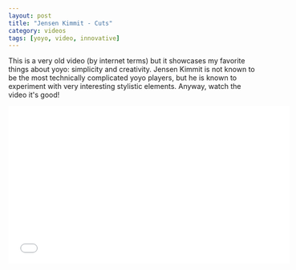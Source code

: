 ```yaml
---
layout: post
title: "Jensen Kimmit - Cuts"
category: videos
tags: [yoyo, video, innovative]
---
```


This is a very old video (by internet terms) but it showcases my favorite things
about yoyo: simplicity and creativity. Jensen Kimmit is not known to be the most
technically complicated yoyo players, but he is known to experiment with very
interesting stylistic elements. Anyway, watch the video it's good!

<iframe width="560" height="315" src="//www.youtube.com/embed/_oMknDjF55c" frameborder="0" allowfullscreen></iframe>
